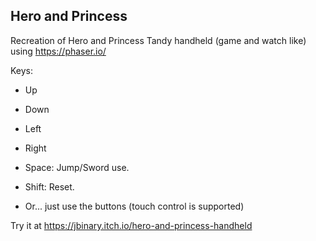## Hero and Princess
Recreation of Hero and Princess Tandy handheld (game and watch like) using https://phaser.io/


Keys:
* Up
* Down
* Left
* Right
* Space: Jump/Sword use.
* Shift: Reset.

* Or... just use the buttons (touch control is supported)

Try it at https://jbinary.itch.io/hero-and-princess-handheld

